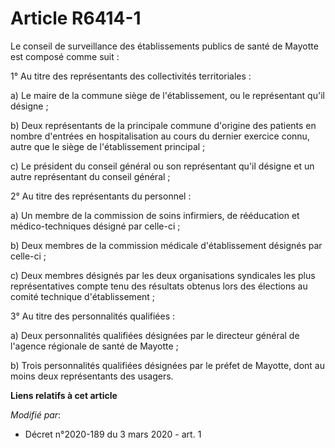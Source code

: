 # Article R6414-1

Le conseil de surveillance des établissements publics de santé de Mayotte est composé comme suit :

1° Au titre des représentants des collectivités territoriales :

a) Le maire de la commune siège de l'établissement, ou le représentant qu'il désigne ;

b) Deux représentants de la principale commune d'origine des patients en nombre d'entrées en hospitalisation au cours du
dernier exercice connu, autre que le siège de l'établissement principal ;

c) Le président du conseil général ou son représentant qu'il désigne et un autre représentant du conseil général ;

2° Au titre des représentants du personnel :

a) Un membre de la commission de soins infirmiers, de rééducation et médico-techniques désigné par celle-ci ;

b) Deux membres de la commission médicale d'établissement désignés par celle-ci ;

c) Deux membres désignés par les deux organisations syndicales les plus représentatives compte tenu des résultats obtenus
lors des élections au comité technique d'établissement ;

3° Au titre des personnalités qualifiées :

a) Deux personnalités qualifiées désignées par le directeur général de l'agence régionale de santé de Mayotte ;

b) Trois personnalités qualifiées désignées par le préfet de Mayotte, dont au moins deux représentants des usagers.

**Liens relatifs à cet article**

_Modifié par_:

  - Décret n°2020-189 du 3 mars 2020 - art. 1
